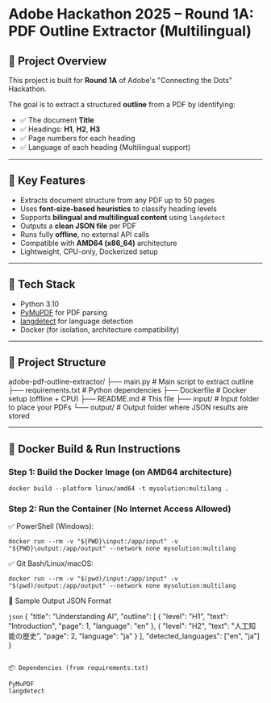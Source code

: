 # Adobe Hackathon 2025 – Round 1A: PDF Outline Extractor (Multilingual)

## 🚀 Project Overview

This project is built for **Round 1A** of Adobe's "Connecting the Dots" Hackathon.

The goal is to extract a structured **outline** from a PDF by identifying:
- ✅ The document **Title**
- ✅ Headings: **H1**, **H2**, **H3**
- ✅ Page numbers for each heading
- ✅ Language of each heading (Multilingual support)

---

## 🧠 Key Features

- Extracts document structure from any PDF up to 50 pages
- Uses **font-size-based heuristics** to classify heading levels
- Supports **bilingual and multilingual content** using `langdetect`
- Outputs a **clean JSON file** per PDF
- Runs fully **offline**, no external API calls
- Compatible with **AMD64 (x86_64)** architecture
- Lightweight, CPU-only, Dockerized setup

---

## 🧱 Tech Stack

- Python 3.10
- [PyMuPDF](https://pymupdf.readthedocs.io/en/latest/) for PDF parsing
- [langdetect](https://pypi.org/project/langdetect/) for language detection
- Docker (for isolation, architecture compatibility)

---

## 📁 Project Structure

adobe-pdf-outline-extractor/
├── main.py # Main script to extract outline
├── requirements.txt # Python dependencies
├── Dockerfile # Docker setup (offline + CPU)
├── README.md # This file
├── input/ # Input folder to place your PDFs
└── output/ # Output folder where JSON results are stored


---

## 🐳 Docker Build & Run Instructions

### Step 1: Build the Docker Image (on AMD64 architecture)

```docker build --platform linux/amd64 -t mysolution:multilang . ```

### Step 2: Run the Container (No Internet Access Allowed)

✅ PowerShell (Windows):

``` docker run --rm -v "${PWD}\input:/app/input" -v "${PWD}\output:/app/output" --network none mysolution:multilang ```

✅ Git Bash/Linux/macOS:

``` docker run --rm -v "$(pwd)/input:/app/input" -v "$(pwd)/output:/app/output" --network none mysolution:multilang ```

🧪 Sample Output JSON Format

```json```
{
  "title": "Understanding AI",
  "outline": [
    {
      "level": "H1",
      "text": "Introduction",
      "page": 1,
      "language": "en"
    },
    {
      "level": "H2",
      "text": "人工知能の歴史",
      "page": 2,
      "language": "ja"
    }
  ],
  "detected_languages": ["en", "ja"]
}

```

📦 Dependencies (from requirements.txt)

PyMuPDF
langdetect
